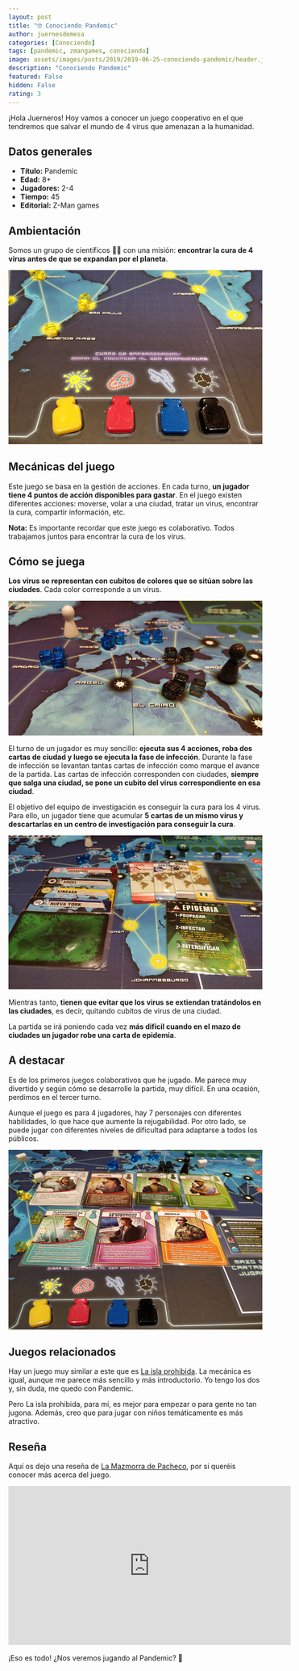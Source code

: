 ```yaml
---
layout: post
title: "🤓 Conociendo Pandemic"
author: juernesdemesa
categories: [Conociendo]
tags: [pandemic, zmangames, conociendo]
image: assets/images/posts/2019/2019-06-25-conociendo-pandemic/header.jpg
description: "Conociendo Pandemic"
featured: False
hidden: False
rating: 3
---
```


¡Hola Juerneros! Hoy vamos a conocer un juego cooperativo en el que tendremos que salvar el mundo de 4 virus que amenazan a la humanidad.

## Datos generales

- **Título:** Pandemic
- **Edad:** 8+
- **Jugadores:** 2-4
- **Tiempo:** 45
- **Editorial:** Z-Man games

## Ambientación

Somos un grupo de científicos 👩‍🔬 con una misión: **encontrar la cura de 4 virus antes de que se expandan por el planeta**.

![Virus](/assets/images/posts/2019/2019-06-25-conociendo-pandemic/virus.jpg)

## Mecánicas del juego

Este juego se basa en la gestión de acciones. En cada turno, **un jugador tiene 4 puntos de acción disponibles para gastar**. En el juego existen diferentes acciones: moverse, volar a una ciudad, tratar un virus, encontrar la cura, compartir información, etc.

**Nota:** Es importante recordar que este juego es colaborativo. Todos trabajamos juntos para encontrar la cura de los virus.

## Cómo se juega

**Los virus se representan con cubitos de colores que se sitúan sobre las ciudades**. Cada color corresponde a un virus.

![Tablero](/assets/images/posts/2019/2019-06-25-conociendo-pandemic/header.jpg)

El turno de un jugador es muy sencillo: **ejecuta sus 4 acciones, roba dos cartas de ciudad y luego se ejecuta la fase de infección**. Durante la fase de infección se levantan tantas cartas de infección como marque el avance de la partida. Las cartas de infección corresponden con ciudades, **siempre que salga una ciudad, se pone un cubito del virus correspondiente en esa ciudad**.

El objetivo del equipo de investigación es conseguir la cura para los 4 virus. Para ello, un jugador tiene que acumular **5 cartas de un mismo virus y descartarlas en un centro de investigación para conseguir la cura**.

![Virus](/assets/images/posts/2019/2019-06-25-conociendo-pandemic/cards.jpg)

Mientras tanto, **tienen que evitar que los virus se extiendan tratándolos en las ciudades**, es decir, quitando cubitos de virus de una ciudad.

La partida se irá poniendo cada vez **más difícil cuando en el mazo de ciudades un jugador robe una carta de epidemia**.

## A destacar

Es de los primeros juegos colaborativos que he jugado. Me parece muy divertido y según cómo se desarrolle la partida, muy difícil. En una ocasión, perdimos en el tercer turno.

Aunque el juego es para 4 jugadores, hay 7 personajes con diferentes habilidades, lo que hace que aumente la rejugabilidad. Por otro lado, se puede jugar con diferentes niveles de dificultad para adaptarse a todos los públicos.

![Personajes](/assets/images/posts/2019/2019-06-25-conociendo-pandemic/players.jpg)

## Juegos relacionados

Hay un juego muy similar a este que es [La isla prohibida](https://boardgamegeek.com/boardgame/65244/forbidden-island). La mecánica es igual, aunque me parece más sencillo y más introductorio. Yo tengo los dos y, sin duda, me quedo con Pandemic.

Pero La isla prohibida, para mí, es mejor para empezar o para gente no tan jugona. Además, creo que para jugar con niños temáticamente es más atractivo.

## Reseña

Aquí os dejo una reseña de [La Mazmorra de Pacheco](https://www.youtube.com/user/LaMazmorradePacheco), por si queréis conocer más acerca del juego.

<iframe width="560" height="315" src="https://www.youtube.com/embed/5QZz45Uc_Uc" frameborder="0" allow="accelerometer; autoplay; encrypted-media; gyroscope; picture-in-picture" allowfullscreen></iframe>

¡Eso es todo! ¿Nos veremos jugando al Pandemic? 👀
